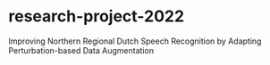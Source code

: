 # research-project-2022
Improving Northern Regional Dutch Speech Recognition by Adapting Perturbation-based Data Augmentation
